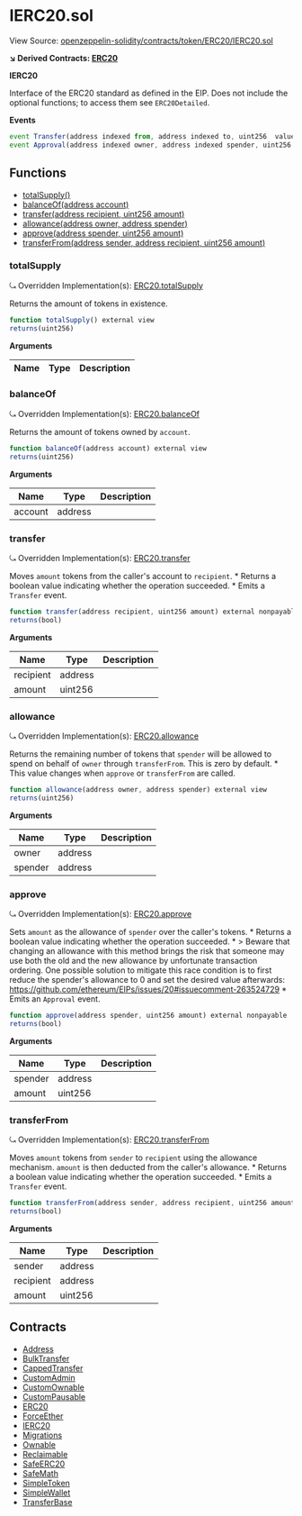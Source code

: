 # IERC20.sol

View Source: [openzeppelin-solidity/contracts/token/ERC20/IERC20.sol](../openzeppelin-solidity/contracts/token/ERC20/IERC20.sol)

**↘ Derived Contracts: [ERC20](ERC20.md)**

**IERC20**

Interface of the ERC20 standard as defined in the EIP. Does not include
the optional functions; to access them see `ERC20Detailed`.

**Events**

```js
event Transfer(address indexed from, address indexed to, uint256  value);
event Approval(address indexed owner, address indexed spender, uint256  value);
```

## Functions

- [totalSupply()](#totalsupply)
- [balanceOf(address account)](#balanceof)
- [transfer(address recipient, uint256 amount)](#transfer)
- [allowance(address owner, address spender)](#allowance)
- [approve(address spender, uint256 amount)](#approve)
- [transferFrom(address sender, address recipient, uint256 amount)](#transferfrom)

### totalSupply

⤿ Overridden Implementation(s): [ERC20.totalSupply](ERC20.md#totalsupply)

Returns the amount of tokens in existence.

```js
function totalSupply() external view
returns(uint256)
```

**Arguments**

| Name        | Type           | Description  |
| ------------- |------------- | -----|

### balanceOf

⤿ Overridden Implementation(s): [ERC20.balanceOf](ERC20.md#balanceof)

Returns the amount of tokens owned by `account`.

```js
function balanceOf(address account) external view
returns(uint256)
```

**Arguments**

| Name        | Type           | Description  |
| ------------- |------------- | -----|
| account | address |  | 

### transfer

⤿ Overridden Implementation(s): [ERC20.transfer](ERC20.md#transfer)

Moves `amount` tokens from the caller's account to `recipient`.
     * Returns a boolean value indicating whether the operation succeeded.
     * Emits a `Transfer` event.

```js
function transfer(address recipient, uint256 amount) external nonpayable
returns(bool)
```

**Arguments**

| Name        | Type           | Description  |
| ------------- |------------- | -----|
| recipient | address |  | 
| amount | uint256 |  | 

### allowance

⤿ Overridden Implementation(s): [ERC20.allowance](ERC20.md#allowance)

Returns the remaining number of tokens that `spender` will be
allowed to spend on behalf of `owner` through `transferFrom`. This is
zero by default.
     * This value changes when `approve` or `transferFrom` are called.

```js
function allowance(address owner, address spender) external view
returns(uint256)
```

**Arguments**

| Name        | Type           | Description  |
| ------------- |------------- | -----|
| owner | address |  | 
| spender | address |  | 

### approve

⤿ Overridden Implementation(s): [ERC20.approve](ERC20.md#approve)

Sets `amount` as the allowance of `spender` over the caller's tokens.
     * Returns a boolean value indicating whether the operation succeeded.
     * > Beware that changing an allowance with this method brings the risk
that someone may use both the old and the new allowance by unfortunate
transaction ordering. One possible solution to mitigate this race
condition is to first reduce the spender's allowance to 0 and set the
desired value afterwards:
https://github.com/ethereum/EIPs/issues/20#issuecomment-263524729
     * Emits an `Approval` event.

```js
function approve(address spender, uint256 amount) external nonpayable
returns(bool)
```

**Arguments**

| Name        | Type           | Description  |
| ------------- |------------- | -----|
| spender | address |  | 
| amount | uint256 |  | 

### transferFrom

⤿ Overridden Implementation(s): [ERC20.transferFrom](ERC20.md#transferfrom)

Moves `amount` tokens from `sender` to `recipient` using the
allowance mechanism. `amount` is then deducted from the caller's
allowance.
     * Returns a boolean value indicating whether the operation succeeded.
     * Emits a `Transfer` event.

```js
function transferFrom(address sender, address recipient, uint256 amount) external nonpayable
returns(bool)
```

**Arguments**

| Name        | Type           | Description  |
| ------------- |------------- | -----|
| sender | address |  | 
| recipient | address |  | 
| amount | uint256 |  | 

## Contracts

* [Address](Address.md)
* [BulkTransfer](BulkTransfer.md)
* [CappedTransfer](CappedTransfer.md)
* [CustomAdmin](CustomAdmin.md)
* [CustomOwnable](CustomOwnable.md)
* [CustomPausable](CustomPausable.md)
* [ERC20](ERC20.md)
* [ForceEther](ForceEther.md)
* [IERC20](IERC20.md)
* [Migrations](Migrations.md)
* [Ownable](Ownable.md)
* [Reclaimable](Reclaimable.md)
* [SafeERC20](SafeERC20.md)
* [SafeMath](SafeMath.md)
* [SimpleToken](SimpleToken.md)
* [SimpleWallet](SimpleWallet.md)
* [TransferBase](TransferBase.md)
